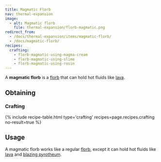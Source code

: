 ```yaml
---
title: Magmatic Florb
nav: thermal-expansion
image:
  - alt: Magmatic florb
    file: thermal-expansion/florb-magmatic.png
redirect_from:
  - /docs/thermal-expansion/items/magmatic-florb/
  - /docs/magmatic-florb/
recipes:
  crafting:
    - florb-magmatic-using-magma-cream
    - florb-magmatic-using-slime
    - florb-magmatic-using-rosin
---
```


A **magmatic florb** is a [florb](/docs/thermal-expansion/florb/) that can hold hot fluids like
[lava](https://minecraft.gamepedia.com/Lava).


Obtaining
---------

### Crafting
{% include recipe-table.html type='crafting' recipes=page.recipes.crafting no-result=true %}


Usage
-----

A magmatic florb works like a regular [florb](/docs/thermal-expansion/florb/), except it can hold
hot fluids like [lava](https://minecraft.gamepedia.com/Lava) and [blazing
pyrotheum](/docs/thermal-foundation/blazing-pyrotheum/).
